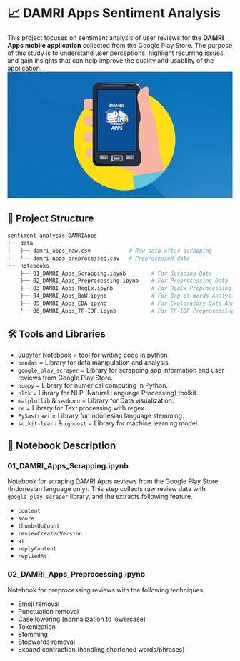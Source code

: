 # 📈 DAMRI Apps Sentiment Analysis
This project focuses on sentiment analysis of user reviews for the **DAMRI Apps mobile application** collected from the Google Play Store. The purpose of this study is to understand user perceptions, highlight recurring issues, and gain insights that can help improve the quality and usability of the application.
<br><img src="images/damri.jpg" width="1280"><br>
## 📂 Project Structure
```bash
sentiment-analysis-DAMRIApps
├── data
│   ├── damri_apps_raw.csv            # Raw data after scrapping
│   └── damri_apps_preprocessed.csv   # Preprocessed data
└── notebooks
    ├── 01_DAMRI_Apps_Scrapping.ipynb        # For Scraping Data
    ├── 02_DAMRI_Apps_Preprocessing.ipynb    # For Preprocessing Data
    ├── 03_DAMRI_Apps_RegEx.ipynb            # For RegEx Preprocessing and Analysis
    ├── 04_DAMRI_Apps_BoW.ipynb              # For Bag of Words Analysis
    ├── 05_DAMRI_Apps_EDA.ipynb              # For Exploratory Data Analysis for preprocessed data
    └── 06_DAMRI_Apps_TF-IDF.ipynb           # For TF-IDF Preprocessing and Classification
```
## 🛠️ Tools and Libraries
- Jupyter Notebook = tool for writing code in python
- ```pandas``` = Library for data manipulation and analysis.
- ```google_play_scraper``` = Library for scrapping app information and user reviews from Google Play Store.
- ```numpy``` = Library for numerical computing in Python.
- ```nltk``` = Library for NLP (Natural Language Processing) toolkit.
- ```matplotlib``` & ```seaborn``` = Library for Data visualization.
- ```re``` = Library for Text processing with regex.
- ```PySastrawi``` = Library for Indonesian language stemming.
- ```scikit-learn``` & ```xgboost``` = Library for machine learning model.
## 📒 Notebook Description
### 01_DAMRI_Apps_Scrapping.ipynb
Notebook for scraping DAMRI Apps reviews from the Google Play Store (Indonesian language only). This step collects raw review data with ```google_play_scraper``` library, and the extracts following feature.
- ```content```
- ```score```
- ```thumbsUpCount```
- ```reviewCreatedVersion```
- ```at```
- ```replyContent```
-  ```repliedAt```
### 02_DAMRI_Apps_Preprocessing.ipynb
Notebook for preprocessing reviews with the following techniques:
- Emoji removal
- Punctuation removal
- Case lowering (normalization to lowercase)
- Tokenization
- Stemming
- Stopwords removal
- Expand contraction (handling shortened words/phrases)

